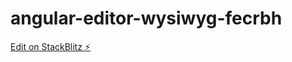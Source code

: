 # angular-editor-wysiwyg-fecrbh

[Edit on StackBlitz ⚡️](https://stackblitz.com/edit/angular-editor-wysiwyg-fecrbh)